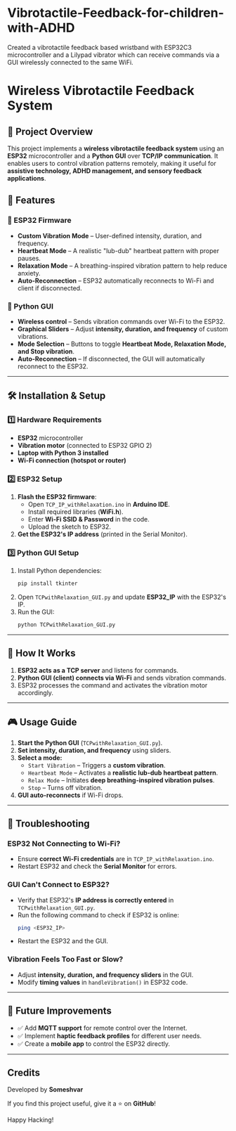 # Vibrotactile-Feedback-for-children-with-ADHD
Created a vibrotactile feedback based wristband with ESP32C3 microcontroller and a Lilypad vibrator which can receive commands via a GUI wirelessly connected to the same WiFi.
# Wireless Vibrotactile Feedback System

## 📌 Project Overview

This project implements a **wireless vibrotactile feedback system** using an **ESP32** microcontroller and a **Python GUI** over **TCP/IP communication**. It enables users to control vibration patterns remotely, making it useful for **assistive technology, ADHD management, and sensory feedback applications**.

## 🚀 Features

### 🔹 ESP32 Firmware

- **Custom Vibration Mode** – User-defined intensity, duration, and frequency.
- **Heartbeat Mode** – A realistic "lub-dub" heartbeat pattern with proper pauses.
- **Relaxation Mode** – A breathing-inspired vibration pattern to help reduce anxiety.
- **Auto-Reconnection** – ESP32 automatically reconnects to Wi-Fi and client if disconnected.

### 🔹 Python GUI

- **Wireless control** – Sends vibration commands over Wi-Fi to the ESP32.
- **Graphical Sliders** – Adjust **intensity, duration, and frequency** of custom vibrations.
- **Mode Selection** – Buttons to toggle **Heartbeat Mode, Relaxation Mode, and Stop vibration**.
- **Auto-Reconnection** – If disconnected, the GUI will automatically reconnect to the ESP32.

---

## 🛠️ Installation & Setup

### **1️⃣ Hardware Requirements**

- **ESP32** microcontroller
- **Vibration motor** (connected to ESP32 GPIO 2)
- **Laptop with Python 3 installed**
- **Wi-Fi connection (hotspot or router)**

### **2️⃣ ESP32 Setup**

1. **Flash the ESP32 firmware**:
   - Open `TCP_IP_withRelaxation.ino` in **Arduino IDE**.
   - Install required libraries (**WiFi.h**).
   - Enter **Wi-Fi SSID & Password** in the code.
   - Upload the sketch to ESP32.
2. **Get the ESP32's IP address** (printed in the Serial Monitor).

### **3️⃣ Python GUI Setup**

1. Install Python dependencies:
   ```bash
   pip install tkinter
   ```
2. Open `TCPwithRelaxation_GUI.py` and update **ESP32\_IP** with the ESP32's IP.
3. Run the GUI:
   ```bash
   python TCPwithRelaxation_GUI.py
   ```

---

## 🔄 How It Works

1. **ESP32 acts as a TCP server** and listens for commands.
2. **Python GUI (client) connects via Wi-Fi** and sends vibration commands.
3. ESP32 processes the command and activates the vibration motor accordingly.

---

## 🎮 Usage Guide

1. **Start the Python GUI** (`TCPwithRelaxation_GUI.py`).
2. **Set intensity, duration, and frequency** using sliders.
3. **Select a mode:**
   - `Start Vibration` – Triggers a **custom vibration**.
   - `Heartbeat Mode` – Activates a **realistic lub-dub heartbeat pattern**.
   - `Relax Mode` – Initiates **deep breathing-inspired vibration pulses**.
   - `Stop` – Turns off vibration.
4. **GUI auto-reconnects** if Wi-Fi drops.

---

## 🔧 Troubleshooting

### **ESP32 Not Connecting to Wi-Fi?**

- Ensure **correct Wi-Fi credentials** are in `TCP_IP_withRelaxation.ino`.
- Restart ESP32 and check the **Serial Monitor** for errors.

### **GUI Can't Connect to ESP32?**

- Verify that ESP32's **IP address is correctly entered** in `TCPwithRelaxation_GUI.py`.
- Run the following command to check if ESP32 is online:
  ```bash
  ping <ESP32_IP>
  ```
- Restart the ESP32 and the GUI.

### **Vibration Feels Too Fast or Slow?**

- Adjust **intensity, duration, and frequency sliders** in the GUI.
- Modify **timing values** in `handleVibration()` in ESP32 code.

---

## 📌 Future Improvements

- ✅ Add **MQTT support** for remote control over the Internet.
- ✅ Implement **haptic feedback profiles** for different user needs.
- ✅ Create a **mobile app** to control the ESP32 directly.

---

## Credits

Developed by **Someshvar** 

If you find this project useful, give it a ⭐ on **GitHub**!

Happy Hacking!


